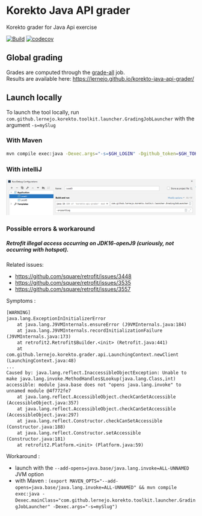 # Korekto Java API grader

Korekto grader for Java Api exercise

[![Build](https://github.com/lernejo/korekto-java-api-grader/actions/workflows/build.yml/badge.svg)](https://github.com/lernejo/korekto-java-api-grader/actions)
[![codecov](https://codecov.io/gh/lernejo/korekto-java-api-grader/branch/main/graph/badge.svg?token=A6kYtPT5DX)](https://codecov.io/gh/lernejo/korekto-java-api-grader)

## Global grading

Grades are computed through the [grade-all](.github/workflows/grade_all.yml) job.  
Results are available here: https://lernejo.github.io/korekto-java-api-grader/

## Launch locally

To launch the tool locally, run `com.github.lernejo.korekto.toolkit.launcher.GradingJobLauncher` with the
argument `-s=mySlug`

### With Maven

```bash
mvn compile exec:java -Dexec.args="-s=$GH_LOGIN" -Dgithub_token=$GH_TOKEN
```

### With intelliJ

![Demo Run Configuration](https://raw.githubusercontent.com/lernejo/korekto-toolkit/main/docs/demo_run_configuration.png)


### Possible errors & workaround

##### Retrofit illegal access occurring on JDK16-openJ9 (curiously, not occurring with hotspot).
Related issues:
* https://github.com/square/retrofit/issues/3448
* https://github.com/square/retrofit/issues/3535
* https://github.com/square/retrofit/issues/3557

Symptoms :
```
[WARNING]
java.lang.ExceptionInInitializerError
    at java.lang.J9VMInternals.ensureError (J9VMInternals.java:184)
    at java.lang.J9VMInternals.recordInitializationFailure (J9VMInternals.java:173)
    at retrofit2.Retrofit$Builder.<init> (Retrofit.java:441)
    at com.github.lernejo.korekto.grader.api.LaunchingContext.newClient (LaunchingContext.java:48)
...
Caused by: java.lang.reflect.InaccessibleObjectException: Unable to make java.lang.invoke.MethodHandles$Lookup(java.lang.Class,int) accessible: module java.base does not "opens java.lang.invoke" to unnamed module @4f772fe7
    at java.lang.reflect.AccessibleObject.checkCanSetAccessible (AccessibleObject.java:357)
    at java.lang.reflect.AccessibleObject.checkCanSetAccessible (AccessibleObject.java:297)
    at java.lang.reflect.Constructor.checkCanSetAccessible (Constructor.java:188)
    at java.lang.reflect.Constructor.setAccessible (Constructor.java:181)
    at retrofit2.Platform.<init> (Platform.java:59)
```

Workaround :

* launch with the `--add-opens=java.base/java.lang.invoke=ALL-UNNAMED` JVM option
* with Maven : `(export MAVEN_OPTS="--add-opens=java.base/java.lang.invoke=ALL-UNNAMED" && mvn compile exec:java -Dexec.mainClass="com.github.lernejo.korekto.toolkit.launcher.GradingJobLauncher" -Dexec.args="-s=mySlug")`
